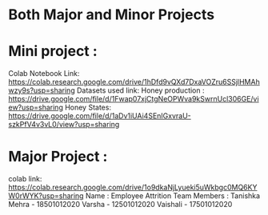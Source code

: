 # Both Major and Minor Projects
# Mini project : 
Colab Notebook Link:  https://colab.research.google.com/drive/1hDfd9vQXd7DxaVOZru6SSjlHMAhwzy9s?usp=sharing
Datasets used link:
Honey production : https://drive.google.com/file/d/1Fwap07xjCtgNeOPWva9kSwrnUcl306GE/view?usp=sharing
Honey States: https://drive.google.com/file/d/1aDv1iUAi4SEnIGxvraU-szkPfV4v3vL0/view?usp=sharing

# Major Project :
colab link: https://colab.research.google.com/drive/1o9dkaNjLyueki5uWkbgc0MQ6KYW0rWYK?usp=sharing 
Name : Employee Attrition 
Team Members : 
Tanishka Mehra - 18501012020 
Varsha - 12501012020 
Vaishali - 17501012020
